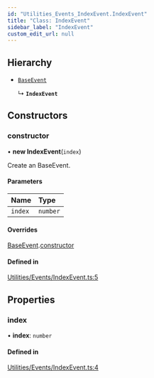 ```yaml
---
id: "Utilities_Events_IndexEvent.IndexEvent"
title: "Class: IndexEvent"
sidebar_label: "IndexEvent"
custom_edit_url: null
---
```




## Hierarchy

- [`BaseEvent`](../Utilities_BaseEvent.BaseEvent)

  ↳ **`IndexEvent`**

## Constructors

### constructor

• **new IndexEvent**(`index`)

Create an BaseEvent.

#### Parameters

| Name | Type |
| :------ | :------ |
| `index` | `number` |

#### Overrides

[BaseEvent](../Utilities_BaseEvent.BaseEvent).[constructor](../Utilities_BaseEvent.BaseEvent#constructor)

#### Defined in

[Utilities/Events/IndexEvent.ts:5](https://github.com/ZeaInc/zea-engine/blob/9ada8c18/src/Utilities/Events/IndexEvent.ts#L5)

## Properties

### index

• **index**: `number`

#### Defined in

[Utilities/Events/IndexEvent.ts:4](https://github.com/ZeaInc/zea-engine/blob/9ada8c18/src/Utilities/Events/IndexEvent.ts#L4)

